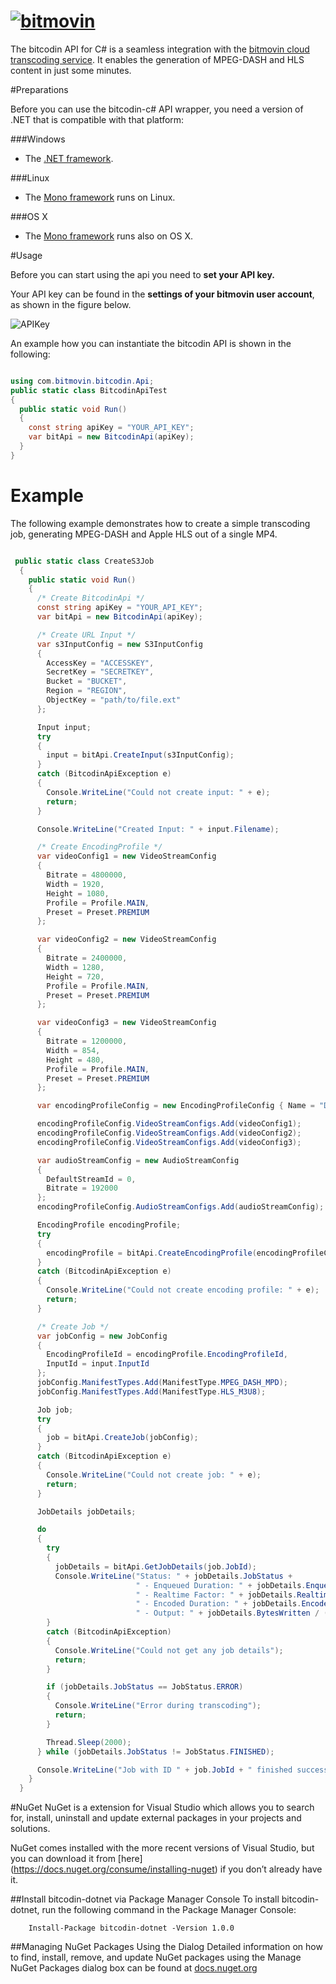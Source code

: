 # [![bitmovin](https://cloudfront-prod.bitmovin.com/wp-content/themes/Bitmovin-V-0.1/images/logo3.png)](http://www.bitmovin.com)
<!-- [![build status](https://travis-ci.org/bitmovin/bitcodin-csharp.svg)](https://travis-ci.org/bitmovin/bitcodin-csharp) 
[![Coverage Status](https://coveralls.io/repos/bitmovin/bitcodin-csharp/badge.svg?branch=master)](https://coveralls.io/r/bitmovin/bitcodin-csharp?branch=master) -->

The bitcodin API for C# is a seamless integration with the [bitmovin cloud transcoding service](http://www.bitmovin.com). It enables the generation of MPEG-DASH and HLS content in just some minutes.

#Preparations

Before you can use the bitcodin-c# API wrapper, you need a version of .NET that is compatible with that platform:

###Windows

* The [.NET framework](https://www.microsoft.com/en-us/download/details.aspx?id=49981). 

###Linux

* The [Mono framework](http://www.mono-project.com/download/#download-lin) runs on Linux. 

###OS X
* The [Mono framework](http://www.mono-project.com/download/#download-mac) runs also on OS X. 

#Usage


Before you can start using the api you need to **set your API key.**

Your API key can be found in the **settings of your bitmovin user account**, as shown in the figure below.

![APIKey](https://cloudfront-prod.bitmovin.com/wp-content/uploads/2016/04/api-key.png)

An example how you can instantiate the bitcodin API is shown in the following:

```C#

using com.bitmovin.bitcodin.Api;
public static class BitcodinApiTest
{
  public static void Run()
  {
    const string apiKey = "YOUR_API_KEY";
    var bitApi = new BitcodinApi(apiKey);
  }
}

```

# Example
The following example demonstrates how to create a simple transcoding job, generating MPEG-DASH and Apple HLS out of a single MP4.


```C#

 public static class CreateS3Job
  {
    public static void Run()
    {
      /* Create BitcodinApi */
      const string apiKey = "YOUR_API_KEY";
      var bitApi = new BitcodinApi(apiKey);

      /* Create URL Input */
      var s3InputConfig = new S3InputConfig
      {
        AccessKey = "ACCESSKEY",
        SecretKey = "SECRETKEY",
        Bucket = "BUCKET",
        Region = "REGION",
        ObjectKey = "path/to/file.ext"
      };

      Input input;
      try
      {
        input = bitApi.CreateInput(s3InputConfig);
      }
      catch (BitcodinApiException e)
      {
        Console.WriteLine("Could not create input: " + e);
        return;
      }

      Console.WriteLine("Created Input: " + input.Filename);

      /* Create EncodingProfile */
      var videoConfig1 = new VideoStreamConfig
      {
        Bitrate = 4800000,
        Width = 1920,
        Height = 1080,
        Profile = Profile.MAIN,
        Preset = Preset.PREMIUM
      };

      var videoConfig2 = new VideoStreamConfig
      {
        Bitrate = 2400000,
        Width = 1280,
        Height = 720,
        Profile = Profile.MAIN,
        Preset = Preset.PREMIUM
      };

      var videoConfig3 = new VideoStreamConfig
      {
        Bitrate = 1200000,
        Width = 854,
        Height = 480,
        Profile = Profile.MAIN,
        Preset = Preset.PREMIUM
      };

      var encodingProfileConfig = new EncodingProfileConfig { Name = "DotNetTestProfile" };

      encodingProfileConfig.VideoStreamConfigs.Add(videoConfig1);
      encodingProfileConfig.VideoStreamConfigs.Add(videoConfig2);
      encodingProfileConfig.VideoStreamConfigs.Add(videoConfig3);

      var audioStreamConfig = new AudioStreamConfig
      {
        DefaultStreamId = 0,
        Bitrate = 192000
      };
      encodingProfileConfig.AudioStreamConfigs.Add(audioStreamConfig);

      EncodingProfile encodingProfile;
      try
      {
        encodingProfile = bitApi.CreateEncodingProfile(encodingProfileConfig);
      }
      catch (BitcodinApiException e)
      {
        Console.WriteLine("Could not create encoding profile: " + e);
        return;
      }

      /* Create Job */
      var jobConfig = new JobConfig
      {
        EncodingProfileId = encodingProfile.EncodingProfileId,
        InputId = input.InputId
      };
      jobConfig.ManifestTypes.Add(ManifestType.MPEG_DASH_MPD);
      jobConfig.ManifestTypes.Add(ManifestType.HLS_M3U8);

      Job job;
      try
      {
        job = bitApi.CreateJob(jobConfig);
      }
      catch (BitcodinApiException e)
      {
        Console.WriteLine("Could not create job: " + e);
        return;
      }

      JobDetails jobDetails;

      do
      {
        try
        {
          jobDetails = bitApi.GetJobDetails(job.JobId);
          Console.WriteLine("Status: " + jobDetails.JobStatus +
                            " - Enqueued Duration: " + jobDetails.EnqueueDuration + "s" +
                            " - Realtime Factor: " + jobDetails.RealtimeFactor +
                            " - Encoded Duration: " + jobDetails.EncodedDuration + "s" +
                            " - Output: " + jobDetails.BytesWritten / (double)1024 / 1024 + "MB");
        }
        catch (BitcodinApiException)
        {
          Console.WriteLine("Could not get any job details");
          return;
        }

        if (jobDetails.JobStatus == JobStatus.ERROR)
        {
          Console.WriteLine("Error during transcoding");
          return;
        }

        Thread.Sleep(2000);
      } while (jobDetails.JobStatus != JobStatus.FINISHED);

      Console.WriteLine("Job with ID " + job.JobId + " finished successfully!");
    }
  }

```

#NuGet
NuGet is a extension for Visual Studio which allows you to search for, install, uninstall and update external packages in your projects and solutions.

NuGet comes installed with the more recent versions of Visual Studio, but you can download it from [here] (https://docs.nuget.org/consume/installing-nuget) if you don’t already have it.

##Install bitcodin-dotnet via Package Manager Console
To install bitcodin-dotnet, run the following command in the Package Manager Console:
```
    Install-Package bitcodin-dotnet -Version 1.0.0
```   

##Managing NuGet Packages Using the Dialog
Detailed information on how to find, install, remove, and update NuGet packages using the Manage NuGet Packages dialog box can be found at [docs.nuget.org](https://docs.nuget.org/consume/package-manager-dialog) 


                                    
